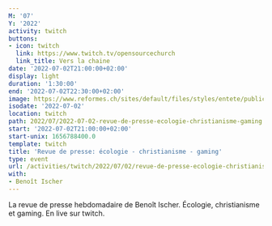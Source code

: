 ```yaml
---
M: '07'
Y: '2022'
activity: twitch
buttons:
- icon: twitch
  link: https://www.twitch.tv/opensourcechurch
  link_title: Vers la chaine
date: '2022-07-02T21:00:00+02:00'
display: light
duration: '1:30:00'
end: '2022-07-02T22:30:00+02:00'
image: https://www.reformes.ch/sites/default/files/styles/entete/public/data/images/comm/257/Beno%C3%AEt%20Ischer.jpg
isodate: '2022-07-02'
location: twitch
path: 2022/07/2022-07-02-revue-de-presse-ecologie-christianisme-gaming.md
start: '2022-07-02T21:00:00+02:00'
start-unix: 1656788400.0
template: twitch
title: 'Revue de presse: écologie - christianisme - gaming'
type: event
url: /activities/twitch/2022/07/02/revue-de-presse-ecologie-christianisme-gaming
with:
- Benoît Ischer
---
```

La revue de presse hebdomadaire de Benoît Ischer. Écologie, christianisme et gaming. En live sur twitch.